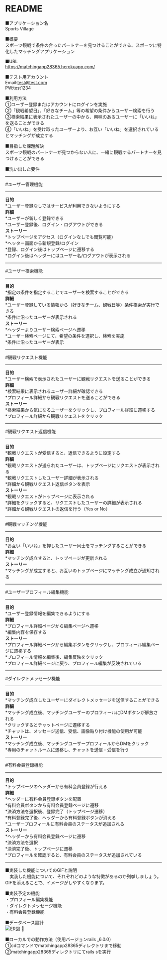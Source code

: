 # README

■アプリケーション名  
  Sports Village

■概要  
  スポーツ観戦で条件の合ったパートナーを見つけることができる、スポーツに特化したマッチングアプリケーション

■URL  
  https://matchingapp28365.herokuapp.com/

■テスト用アカウント  
  Email:test@test.com  
  PW:test1234  

■利用方法  
①ユーザー登録またはアカウントにログインを実施  
②「観戦希望日」、「好きなチーム」等の希望の条件からユーザー検索を行う  
③検索結果に表示されたユーザーの中から、興味のあるユーザーに「いいね」を送ることができる  
④「いいね」を受け取ったユーザーより、お互い「いいね」を選択されているとマッチングが成立する  

■目指した課題解決  
  スポーツ観戦のパートナーが見つからない人に、一緒に観戦するパートナーを見つけることができる

■洗い出した要件
***
#ユーザー管理機能   
***
**目的**  
*ユーザー登録なしではサービスが利用できないようにする  
**詳細**  
*ユーザーが新しく登録できる  
*ユーザー登録後、ログイン・ログアウトができる  
**ストーリー**  
*トップページをアクセス（ログインなしでも閲覧可能）  
*ヘッター画面から新規登録/ログイン  
*登録、ログイン後はトップページに遷移する  
*ログイン後はヘッダーにはユーザー名/ログアウトが表示される  
***
#ユーザー検索機能  
***
**目的**  
*指定の条件を指定することでユーザーを検索することができる  
**詳細**  
*ユーザー登録している情報から（好きなチーム、観戦日等）条件検索が実行できる  
*条件に沿ったユーザーが表示される  
**ストーリー**  
*ヘッダーよりユーザー検索ページへ遷移  
*ユーザー検索ページにて、希望の条件を選択し、検索を実施  
*条件に沿ったユーザーが表示  
***
#観戦リクエスト機能  
***
**目的**  
*ユーザー検索で表示されたユーザーに観戦リクエストを送ることができる  
**詳細**  
*検索結果に表示されるユーザー詳細が確認できる  
*プロフィール詳細から観戦リクエストを送ることができる  
**ストーリー**  
*検索結果から気になるユーザーをクリックし、プロフィール詳細に遷移する  
*プロフィール詳細から観戦リクエストをクリック  
***
#観戦リクエスト返信機能  
***
**目的**  
*観戦リクエストが受信すると、返信できるように設定する  
**詳細**  
*観戦リクエストが送られたユーザーは、トップページにリクエストが表示される  
*観戦リクエストしたユーザー詳細が表示される  
*詳細から観戦リクエスト返信ボタンを表示  
**ストーリー**  
*観戦リクエストがトップページに表示される  
*詳細をクリックすると、リクエストしたユーザーの詳細が表示される  
*詳細から観戦リクエストの返信を行う（Yes or No）  
***
#観戦マッチング機能  
***
**目的**  
*お互い「いいね」を押したユーザー同士をマッチングすることができる  
**詳細**  
*マッチング成立すると、トップページが更新される  
**ストーリー**  
*マッチングが成立すると、お互いのトップページにマッチング成立が通知される  
***
#ユーザープロフィール編集機能  
***
**目的**  
*ユーザー登録情報を編集できるようにする  
**詳細**  
*プロフィール詳細ページから編集ページへ遷移  
*編集内容を保存する  
**ストーリー**  
*プロフィール詳細ページから編集ボタンをクリックし、プロフィール編集ページに遷移する  
*プロフィール情報を編集後、編集反映をクリック  
*プロフィール詳細ページに戻り、プロフィール編集が反映されている  
***
#ダイレクトメッセージ機能  
***
**目的**  
*マッチング成立したユーザーにダイレクトメッセージを送信することができる  
**詳細**  
*マッチング成立後、マッチングユーザーのプロフィールにDMボタンが解放される  
*クリックするとチャットページに遷移する  
*チャットは、メッセージ送信、受信、画像貼り付け機能の使用が可能  
**ストーリー**  
*マッチング成立後、マッチングユーザープロフィールからDMをクリック  
*専用のチャットルームに遷移し、チャットを送信・受信を行う  
***
#有料会員登録機能  
***
**目的**  
*トップページのヘッダーから有料会員登録が行える  
**詳細**  
*ヘッダーに有料会員登録ボタンを配置  
*有料会員ボタンから有料会員登録ページに遷移  
*決済方法を選択後、登録完了（トップページ遷移）  
*有料登録完了後、ヘッダーから有料登録ボタンが消える  
*ユーザープロフィールに有料会員のステータスが追加される  
**ストーリー**  
*ヘッダーから有料会員登録ページに遷移  
*決済方法を選択  
*決済完了後、トップページに遷移  
*プロフィールを確認すると、有料会員のステータスが追加されている  
***  


■実装した機能についてのGIFと説明  
　実装した機能について、それぞれどのような特徴があるのか列挙しましょう。GIFを添えることで、イメージがしやすくなります。

■実装予定の機能  
  ・プロフィール編集機能  
  ・ダイレクトメッセージ機能  
  ・有料会員登録機能
  
■データベース設計  
  ![ER図](file:///Users/user/Downloads/%E3%82%AA%E3%83%AA%E3%82%B7%E3%82%99%E3%83%8A%E3%83%AB%E3%82%A2%E3%83%95%E3%82%9A%E3%83%AA.jpg)
  

■ローカルでの動作方法（使用バージョンrails _6.0.0）  
  ①cdコマンドでmatchingapp28365ディレクトリまで移動  
  ②matchingapp28365ディレクトリにてrails sを実行  
